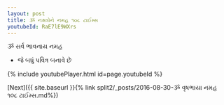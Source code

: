 ```yaml
---
layout: post
title: ૐ નક્ષત્રોને નમહ ૧૦૮ ટાઈમ્સ
youtubeId: RaE7lE9WXrs
---
```

 
 
 ૐ સર્વ ભાવનાય નમહ  
 
 -  જે બધું પવિત્ર બનાવે છે 
 
  
 
  
 
 
 
 
 
 


{% include youtubePlayer.html id=page.youtubeId %}
 
[Next]({{ site.baseurl }}{% link  split2/_posts/2016-08-30-ૐ વૃષભાયા નમહ ૧૦૮ ટાઈમ્સ.md%})
 
